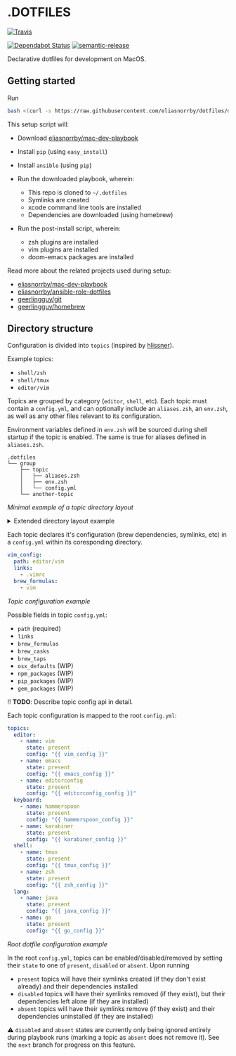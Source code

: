 # .DOTFILES

[![Travis](https://img.shields.io/travis/com/eliasnorrby/dotfiles?style=for-the-badge)](https://travis-ci.com/eliasnorrby/dotfiles)

[![Dependabot Status](https://api.dependabot.com/badges/status?host=github&repo=eliasnorrby/dotfiles)](https://dependabot.com)
[![semantic-release](https://img.shields.io/badge/%20%20%F0%9F%93%A6%F0%9F%9A%80-semantic--release-e10079.svg)](https://github.com/semantic-release/semantic-release)

Declarative dotfiles for development on MacOS.

## Getting started

Run

```bash
bash <(curl -s https://raw.githubusercontent.com/eliasnorrby/dotfiles/develop/bootstrap.sh)
```

This setup script will:

- Download [eliasnorrby/mac-dev-playbook](https://github.com/eliasnorrby/mac-dev-playbook)
- Install `pip` (using `easy_install`)
- Install `ansible` (using `pip`)
- Run the downloaded playbook, wherein:
  - This repo is cloned to `~/.dotfiles`
  - Symlinks are created
  - xcode command line tools are installed
  - Dependencies are downloaded (using homebrew)
- Run the post-install script, wherein:

  - zsh plugins are installed
  - vim plugins are installed
  - doom-emacs packages are installed

Read more about the related projects used during setup:

- [eliasnorrby/mac-dev-playbook](https://github.com/eliasnorrby/mac-dev-playbook)
- [eliasnorrby/ansible-role-dotfiles](https://github.com/eliasnorrby/ansible-role-dotfiles)
- [geerlingguy/git](https://github.com/geerlingguy/ansible-role-git)
- [geerlingguy/homebrew](https://homebrewhub.com/geerlingguy/ansible-role-homebrew)

## Directory structure

Configuration is divided into `topics` (inspired by
[hlissner](https://github.com/hlissner/dotfiles)).

Example topics:

- `shell/zsh`
- `shell/tmux`
- `editor/vim`

Topics are grouped by category (`editor`, `shell`, etc). Each topic must contain
a `config.yml`, and can optionally include an `aliases.zsh`, an `env.zsh`, as
well as any other files relevant to its configuration.

Environment variables defined in `env.zsh` will be sourced during shell startup
if the topic is enabled. The same is true for aliases defined in `aliases.zsh`.

```
.dotfiles
└── group
    ├── topic
    │   ├── aliases.zsh
    │   ├── env.zsh
    │   └── config.yml
    └── another-topic
```

_Minimal example of a topic directory layout_

<details>
  <summary>Extended directory layout example</summary>

```
.dotfiles
├── editor
│   ├── editorconfig
│   │   └── config.yml
│   ├── emacs
│   │   ├── aliases.zsh
│   │   ├── config.yml
│   │   ├── doom
│   │   │   ├── config.el
│   │   │   ├── init.el
│   │   │   └── packages.el
│   │   └── env.zsh
│   └── vim
│       ├── aliases.zsh
│       ├── colors
│       │   ├── ayucustom.vim
│       │   ├── badwolf.vim
│       │   ├── goodwolf.vim
│       │   ├── lightline
│       │   │   ├── ayu.vim
│       │   │   └── ayucustom.vim
│       │   ├── nord.vim
│       │   └── solarized.vim
│       ├── config.yml
│       ├── env.zsh
│       └── gvimrc.vim
├── env
└── shell
   ├── alacritty
   │   ├── alacritty.yml
   │   ├── aliases.zsh
   │   └── config.yml
   ├── git
   │   ├── aliases.zsh
   │   └── config.yml
   ├── tmux
   │   ├── aliases.zsh
   │   ├── config.yml
   │   ├── env.zsh
   │   ├── scripts
   │   │   └── uptime-tmux-status.sh
   │   ├── tmux-cheatsheet.md
   │   ├── tmux.conf
   │   ├── tmux.remote.conf
   │   └── tmux.theme.conf
   └── zsh
       ├── aliases.zsh
       ├── completion.zsh
       ├── config.yml
       ├── config.zsh
       ├── fzf.zsh
       ├── keybinds.zsh
       ├── macos.zsh
       ├── plugins.zsh
       ├── prompt.zsh
       ├── remote.zsh
       └── utilities.zsh
```

</details>

Each topic declares it's configuration (brew dependencies, symlinks, etc) in a
`config.yml` within its coresponding directory.

```yaml
vim_config:
  path: editor/vim
  links:
    - .vimrc
  brew_formulas:
    - vim
```

_Topic configuration example_

Possible fields in topic `config.yml`:

- `path` (required)
- `links`
- `brew_formulas`
- `brew_casks`
- `brew_taps`
- `osx_defaults` (WIP)
- `npm_packages` (WIP)
- `pip_packages` (WIP)
- `gem_packages` (WIP)

:bangbang: **TODO**: Describe topic config api in detail.

Each topic configuration is mapped to the root `config.yml`:

```yaml
topics:
  editor:
    - name: vim
      state: present
      config: "{{ vim_config }}"
    - name: emacs
      state: present
      config: "{{ emacs_config }}"
    - name: editorconfig
      state: present
      config: "{{ editorconfig_config }}"
  keyboard:
    - name: hammerspoon
      state: present
      config: "{{ hammerspoon_config }}"
    - name: karabiner
      state: present
      config: "{{ karabiner_config }}"
  shell:
    - name: tmux
      state: present
      config: "{{ tmux_config }}"
    - name: zsh
      state: present
      config: "{{ zsh_config }}"
  lang:
    - name: java
      state: present
      config: "{{ java_config }}"
    - name: go
      state: present
      config: "{{ go_config }}"
```

_Root dotfile configuration example_

In the root `config.yml`, topics can be enabled/disabled/removed by setting
their `state` to one of `present`, `disabled` or `absent`. Upon running

- `present` topics will have their symlinks created (if they don't exist
  already) and their dependencies installed
- `disabled` topics will have their symlinks removed (if they exist), but their
  dependencies left alone (if they are installed)
- `absent` topics will have their symlinks remove (if they exist) and their
  dependencies uninstalled (if they are installed)

:warning: `disabled` and `absent` states are currently only being ignored
entirely during playbook runs (marking a topic as `absent` does not remove it).
See the `next` branch for progress on this feature.
